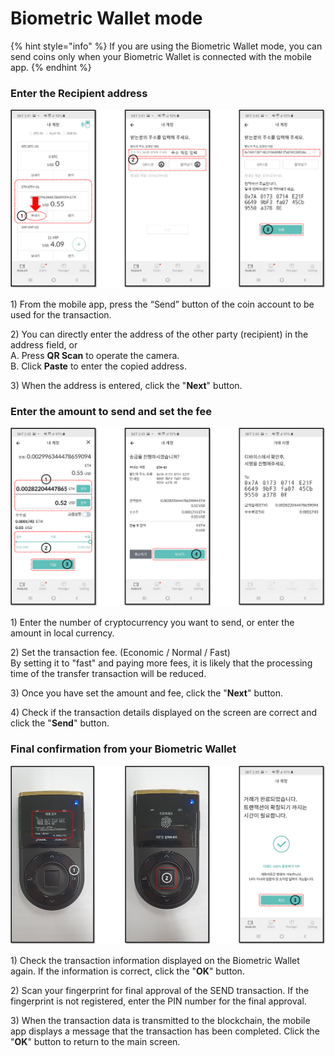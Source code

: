# Biometric Wallet mode

{% hint style="info" %}
If you are using the Biometric Wallet mode, you can send coins only when your Biometric Wallet is connected with the mobile app. 
{% endhint %}

### Enter the Recipient address

![](../../.gitbook/assets/mode_biometric_send_01.png)

1\) From the mobile app, press the “Send” button of the coin account to be used for the transaction.

2\) You can directly enter the address of the other party \(recipient\) in the address field, or   
     A. Press **QR Scan** to operate the camera.   
     B. Click **Paste** to enter the copied address.

3\) When the address is entered, click the "**Next**" button.  


### Enter the amount to send and set the fee

![](../../.gitbook/assets/mode_biometric_send_02.png)

1\) Enter the number of cryptocurrency you want to send, or enter the amount in local currency.

2\) Set the transaction fee. \(Economic / Normal / Fast\)   
By setting it to "fast" and paying more fees, it is likely that the processing time of the transfer transaction will be reduced.

3\) Once you have set the amount and fee, click the "**Next**" button.

4\) Check if the transaction details displayed on the screen are correct and click the "**Send**" button.  


### Final confirmation from your Biometric Wallet

![](../../.gitbook/assets/mode_biometric_send_03.png)

1\) Check the transaction information displayed on the Biometric Wallet again. If the information is correct, click the "**OK**" button.

2\) Scan your fingerprint for final approval of the SEND transaction. If the fingerprint is not registered, enter the PIN number for the final approval.

3\) When the transaction data is transmitted to the blockchain, the mobile app displays a message that the transaction has been completed. Click the "**OK**" button to return to the main screen.

